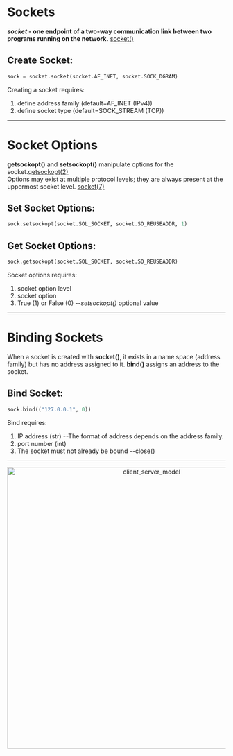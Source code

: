 # Sockets

**_socket_ - one endpoint of a two-way communication link between two programs running on the network.**
[socket()](https://docs.python.org/3/library/socket.html#module-socket)

## Create Socket: ##
```python
sock = socket.socket(socket.AF_INET, socket.SOCK_DGRAM)
```
Creating a socket requires:
1. define address family (default=AF_INET (IPv4))
2. define socket type (default=SOCK_STREAM (TCP))

***
# Socket Options

**getsockopt()** and **setsockopt()** manipulate options for the socket.[getsockopt(2)](https://man7.org/linux/man-pages/man2/getsockopt.2.html#DESCRIPTION)  
Options may exist at multiple protocol levels; they are always present at the uppermost socket level. [socket(7)](https://manpages.debian.org/buster/manpages/socket.7.en.html)

## Set Socket Options: ##
```python
sock.setsockopt(socket.SOL_SOCKET, socket.SO_REUSEADDR, 1)
```

## Get Socket Options: ##
```python
sock.getsockopt(socket.SOL_SOCKET, socket.SO_REUSEADDR)
```

Socket options requires:
1. socket option level
2. socket option
3. True (1) or False (0) --_setsockopt()_ optional value 
***

# Binding Sockets
When a socket is created with **socket()**, it exists in a name space (address family) but has no address assigned to it. **bind()** assigns an address to the socket.

## Bind Socket: ##
```python
sock.bind(("127.0.0.1", 0))
```

Bind requires:
1. IP address (str) --The format of address depends on the address family.
2. port number (int)
3. The socket must not already be bound --close()
***

<p align="center">
  <img src="https://files.realpython.com/media/sockets-tcp-flow.1da426797e37.jpg" alt="client_server_model" width="650">
</p>
